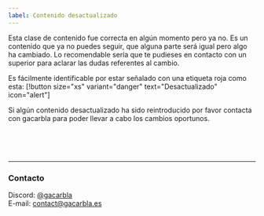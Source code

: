 ```yaml
---
label: Contenido desactualizado
---
```


Esta clase de contenido fue correcta en algún momento pero ya no. Es un contenido que ya no puedes seguir, que alguna parte será igual pero algo ha cambiado. Lo recomendable sería que te pudieses en contacto con un superior para aclarar las dudas referentes al cambio.

Es fácilmente identificable por estar señalado con una etiqueta roja como esta: [!button size="xs" variant="danger" text="Desactualizado" icon="alert"]

Si algún contenido desactualizado ha sido reintroducido por favor contacta con gacarbla para poder llevar a cabo los cambios oportunos.

<br><br><br>
** **
### Contacto
Discord: [@gacarbla](https://discord.com/users/643575943289634836)<br>
E-mail: [contact@gacarbla.es](mailto:contact@gacarbla.es)